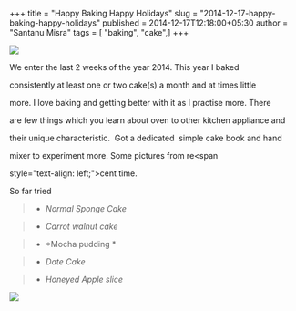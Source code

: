 +++
title = "Happy Baking Happy Holidays"
slug = "2014-12-17-happy-baking-happy-holidays"
published = 2014-12-17T12:18:00+05:30
author = "Santanu Misra"
tags = [ "baking", "cake",]
+++
<span style="text-align: justify;">

[![](../images/thumbnails/2014-12-17-happy-baking-happy-holidays-IMG_0282.JPG)](../images/2014-12-17-happy-baking-happy-holidays-IMG_0282.JPG)

We enter the last 2 weeks of the year 2014. This year I baked

consistently at least one or two cake(s) a month and at times little

more. I love baking and getting better with it as I practise more. There

are few things which you learn about oven to other kitchen appliance and

their unique characteristic.  Got a dedicated  simple cake book and hand

mixer to experiment more. Some pictures from re</span><span

style="text-align: left;">cent time. </span>  

<span style="text-align: left;">  

</span><span style="text-align: left;">So far tried </span>  

  



> -   *Normal Sponge Cake*

>

> <!-- -->

>

> -   *Carrot walnut cake*

>

> <!-- -->

>

> -   *Mocha pudding *

>

> <!-- -->

>

> -   *Date Cake*

>

> <!-- -->

>

> <!-- -->

>

> -   *Honeyed Apple slice* 



  

[*![](../images/2014-12-17-happy-baking-happy-holidays-IMG_0280.JPG)*](http://1.bp.blogspot.com/-8ngGo2WUuhs/VJElefeV2MI/AAAAAAAAErc/66CDmK2naVY/s1600/IMG_0280.JPG)
